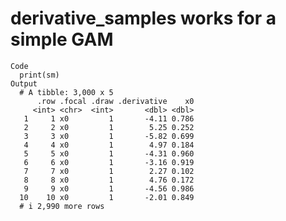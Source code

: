 # derivative_samples works for a simple GAM

    Code
      print(sm)
    Output
      # A tibble: 3,000 x 5
          .row .focal .draw .derivative    x0
         <int> <chr>  <int>       <dbl> <dbl>
       1     1 x0         1       -4.11 0.786
       2     2 x0         1        5.25 0.252
       3     3 x0         1       -5.82 0.699
       4     4 x0         1        4.97 0.184
       5     5 x0         1       -4.31 0.960
       6     6 x0         1       -3.16 0.919
       7     7 x0         1        2.27 0.102
       8     8 x0         1        4.76 0.172
       9     9 x0         1       -4.56 0.986
      10    10 x0         1       -2.01 0.849
      # i 2,990 more rows


